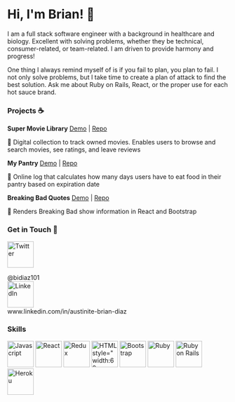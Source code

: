 # Hi, I'm Brian! 👋

<!--
**bidiaz101/bidiaz101** is a ✨ _special_ ✨ repository because its `README.md` (this file) appears on your GitHub profile.

Here are some ideas to get you started:

- 🔭 I’m currently working on ...
- 🌱 I’m currently learning ...
- 👯 I’m looking to collaborate on ...
- 🤔 I’m looking for help with ...
- 💬 Ask me about ...
- 📫 How to reach me: ...
- 😄 Pronouns: ...
- ⚡ Fun fact: ...
-->

I am a full stack software engineer with a background in healthcare and biology. Excellent with solving problems, whether they be technical, consumer-related, or 
team-related. I am driven to provide harmony and progress!

One thing I always remind myself of is if you fail to plan, you plan to fail. I not only solve problems, but I take time to create a plan of attack to find the best solution. Ask me about Ruby on Rails, React, or the proper use for each hot sauce brand. 

### Projects :coffee:

**Super Movie Library** [Demo](https://www.youtube.com/watch?v=4Qoii_8cGOs) | [Repo](https://github.com/bidiaz101/movie-library)

:movie_camera: Digital collection to track owned movies. Enables users to browse and search movies, see ratings, and leave reviews

**My Pantry** [Demo](https://www.youtube.com/watch?v=IvDlxXLK0UU) | [Repo](https://github.com/bidiaz101/my-pantry-log)

:apple: Online log that calculates how many days users have to eat food in their pantry based on expiration date 

**Breaking Bad Quotes** [Demo](https://www.youtube.com/watch?v=q4QmZRY7geM&t=8s) | [Repo](https://github.com/bidiaz101/phase-2-project)

:microscope: Renders Breaking Bad show information in React and Bootstrap

### Get in Touch :email:
<p float='left'>
    <img src="https://cdn.jsdelivr.net/gh/devicons/devicon/icons/twitter/twitter-original.svg" alt='Twitter' style=" width:60px ; height:60px " />
    <figcaption>@bidiaz101</figcaption>
    <img src="https://cdn.jsdelivr.net/gh/devicons/devicon/icons/linkedin/linkedin-original.svg" alt='LinkedIn' style=" width:60px ; height:60px " />
    <figcaption>www.linkedin.com/in/austinite-brian-diaz</figcaption>
</p>

### Skills
<p float='left'>
  <img src="https://cdn.jsdelivr.net/gh/devicons/devicon/icons/javascript/javascript-original.svg" alt='Javascript' style=" width:60px ; height:60px "/>
  <img src="https://cdn.jsdelivr.net/gh/devicons/devicon/icons/react/react-original-wordmark.svg" alt='React' style=" width:60px ; height:60px " />
  <img src="https://cdn.jsdelivr.net/gh/devicons/devicon/icons/redux/redux-original.svg" alt='Redux' style=" width:60px ; height:60px " />
  <img src="https://cdn.jsdelivr.net/gh/devicons/devicon/icons/html5/html5-original-wordmark.svg" alt='HTML style=" width:60px ; height:60px " />
  <img src="https://cdn.jsdelivr.net/gh/devicons/devicon/icons/css3/css3-original-wordmark.svg" alt='CSS' style=" width:60px ; height:60px " />
  <img src="https://cdn.jsdelivr.net/gh/devicons/devicon/icons/bootstrap/bootstrap-plain-wordmark.svg" alt='Bootstrap' style=" width:60px ; height:60px " />
  <img src="https://cdn.jsdelivr.net/gh/devicons/devicon/icons/ruby/ruby-original-wordmark.svg" alt='Ruby' style=" width:60px ; height:60px " />
  <img src="https://cdn.jsdelivr.net/gh/devicons/devicon/icons/rails/rails-plain-wordmark.svg" alt='Ruby on Rails' style=" width:60px ; height:60px " />
  <img src="https://cdn.jsdelivr.net/gh/devicons/devicon/icons/heroku/heroku-plain-wordmark.svg" alt='Heroku' style=" width:60px ; height:60px " />
</p>
